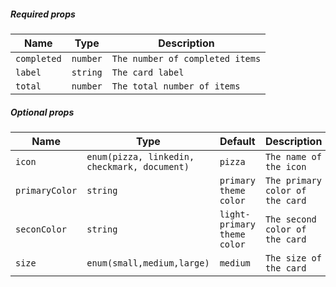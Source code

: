 ##### Required props

| Name         | Type     | Description                     |
| ------------ | -------- | ------------------------------- |
| `completed`  | `number` | `The number of completed items` |
| `label`      | `string` | `The card label`                |
| `total`      | `number` | `The total number of items`     |

##### Optional props

| Name            | Type                                         | Default                     | Description                     |
| --------------  | -------------------------------------------- | --------------------------- | ------------------------------- |
| `icon`          | `enum(pizza, linkedin, checkmark, document)` | `pizza`                     | `The name of the icon`          |
| `primaryColor`  | `string`                                     | `primary theme color`       | `The primary color of the card` |
| `seconColor`    | `string`                                     | `light-primary theme color` | `The second color of the card`  |
| `size`          | `enum(small,medium,large)`                   | `medium`                    | `The size of the card`          |
